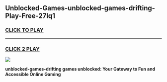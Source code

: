 
## Unblocked-Games-unblocked-games-drifting-Play-Free-27lq1
<h3>
<a href="https://premium76.site?title=unblocked-games-drifting&ref=23A">CLICK TO PLAY</a></h3>
<hr>

<h3>
<a href="https://premium76.site?title=unblocked-games-drifting&ref=23A">CLICK 2 PLAY</a>
  
</h3>

<a href="https://premium76.site?title=unblocked-games-drifting&ref=23A"><img src="https://clearcache.store/games.png"></a>


**unblocked-games-drifting games unblocked: Your Gateway to Fun and Accessible Online Gaming**
